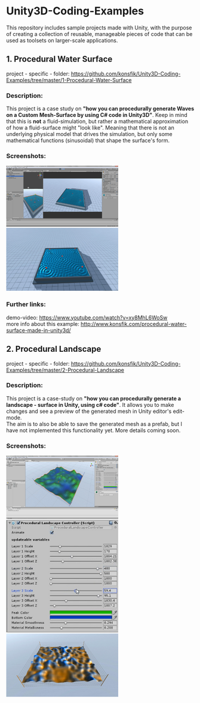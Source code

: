 # Unity3D-Coding-Examples
This repository includes sample projects made with Unity, with the purpose of creating a collection of reusable, manageable pieces of code that can be used as toolsets on larger-scale applications.  
## 1. Procedural Water Surface
project - specific - folder: https://github.com/konsfik/Unity3D-Coding-Examples/tree/master/1-Procedural-Water-Surface  
### Description:
This project is a case study on **"how you can procedurally generate Waves on a Custom Mesh-Surface by using C# code in Unity3D"**. Keep in mind that this is **not** a fluid-simulation, but rather a mathematical approximation of how a fluid-surface might "look like". Meaning that there is not an underlying physical model that drives the simulation, but only some mathematical functions (sinusoidal) that shape the surface's form.  
### Screenshots:  
<img src="/screenshots/1-Procedural-Water-Surface-Screenshots/konsfik-procedural-water-surface-unity3d-project-editor-screenshot.jpg" width="300" title="Procedural Water Surface - editor screenshot" />
<img src="/screenshots/1-Procedural-Water-Surface-Screenshots/konsfik-procedural-water-surface-unity3d-screenshot-1.jpg" width="300" title="Procedural Water Surface - editor screenshot" />  
  
### Further links:  
demo-video: https://www.youtube.com/watch?v=xy8MhL6WoSw  
more info about this example: http://www.konsfik.com/procedural-water-surface-made-in-unity3d/  
  
## 2. Procedural Landscape  
project - specific - folder: https://github.com/konsfik/Unity3D-Coding-Examples/tree/master/2-Procedural-Landscape  
### Description:  
This project is a case-study on **"how you can procedurally generate a landscape - surface in Unity, using c# code"**. It allows you to make changes and see a preview of the generated mesh in Unity editor's edit-mode.  
The aim is to also be able to save the generated mesh as a prefab, but I have not implemented this functionality yet. More details coming soon.  
### Screenshots:  
<img src="/screenshots/2-Procedural-Landscape-Screenshots/konsfik-procedural-landscape-editor-screenshot-1.jpg" width="300" title="editor screenshot" />  
<img src="/screenshots/2-Procedural-Landscape-Screenshots/konsfik-procedural-landscape-editor-screenshot-controls.jpg" width="300" title="editor controls" />  
<img src="/screenshots/2-Procedural-Landscape-Screenshots/konsfik-procedural-landscape-animated-play-mode-screenshot-1.jpg" width="300" title="animated play mode screenshot" />
